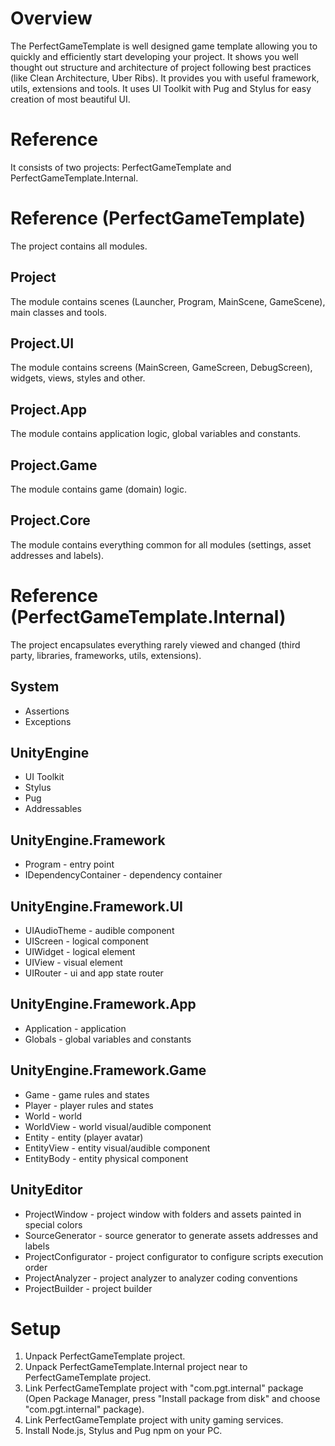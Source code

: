 # Overview
The PerfectGameTemplate is well designed game template allowing you to quickly and efficiently start developing your project.
It shows you well thought out structure and architecture of project following best practices (like Clean Architecture, Uber Ribs).
It provides you with useful framework, utils, extensions and tools.
It uses UI Toolkit with Pug and Stylus for easy creation of most beautiful UI.

# Reference
It consists of two projects: PerfectGameTemplate and PerfectGameTemplate.Internal.

# Reference (PerfectGameTemplate)
The project contains all modules.
## Project
The module contains scenes (Launcher, Program, MainScene, GameScene), main classes and tools.
## Project.UI
The module contains screens (MainScreen, GameScreen, DebugScreen), widgets, views, styles and other.
## Project.App
The module contains application logic, global variables and constants.
## Project.Game
The module contains game (domain) logic.
## Project.Core
The module contains everything common for all modules (settings, asset addresses and labels).

# Reference (PerfectGameTemplate.Internal)
The project encapsulates everything rarely viewed and changed (third party, libraries, frameworks, utils, extensions).
## System
- Assertions
- Exceptions
## UnityEngine
- UI Toolkit
- Stylus
- Pug
- Addressables
## UnityEngine.Framework
- Program - entry point
- IDependencyContainer - dependency container
## UnityEngine.Framework.UI
- UIAudioTheme - audible component
- UIScreen - logical component
- UIWidget - logical element
- UIView - visual element
- UIRouter - ui and app state router
## UnityEngine.Framework.App
- Application - application
- Globals - global variables and constants
## UnityEngine.Framework.Game
- Game - game rules and states
- Player - player rules and states
- World - world
- WorldView - world visual/audible component
- Entity - entity (player avatar)
- EntityView - entity visual/audible component
- EntityBody - entity physical component
## UnityEditor
 - ProjectWindow - project window with folders and assets painted in special colors
 - SourceGenerator - source generator to generate assets addresses and labels
 - ProjectConfigurator - project configurator to configure scripts execution order
 - ProjectAnalyzer - project analyzer to analyzer coding conventions
 - ProjectBuilder - project builder

# Setup
1. Unpack PerfectGameTemplate project.
2. Unpack PerfectGameTemplate.Internal project near to PerfectGameTemplate project.
3. Link PerfectGameTemplate project with "com.pgt.internal" package (Open Package Manager, press "Install package from disk" and choose "com.pgt.internal" package).
4. Link PerfectGameTemplate project with unity gaming services.
5. Install Node.js, Stylus and Pug npm on your PC.